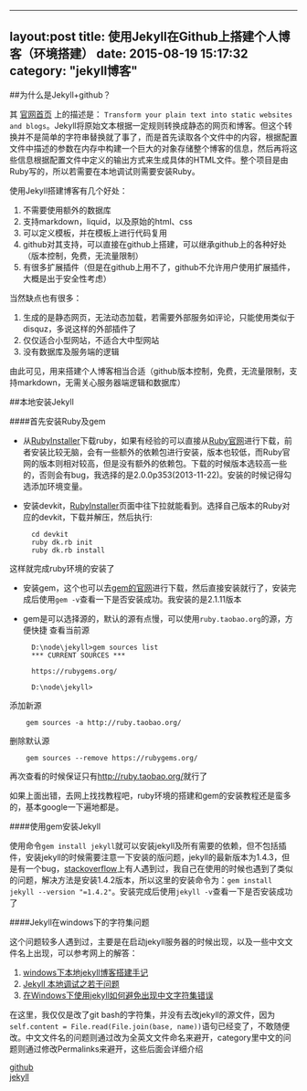 
---
layout:post
title:  使用Jekyll在Github上搭建个人博客（环境搭建）
date:   2015-08-19 15:17:32
category:  "jekyll博客"
---

##为什么是Jekyll+github？

其 [官网首页](http://jekyllrb.com) 上的描述是： `Transform your plain text into static websites and blogs`。Jekyll将原始文本根据一定规则转换成静态的网页和博客。但这个转换并不是简单的字符串替换就了事了，而是首先读取各个文件中的内容，根据配置文件中描述的参数在内存中构建一个巨大的对象存储整个博客的信息，然后再将这些信息根据配置文件中定义的输出方式来生成具体的HTML文件。整个项目是由Ruby写的，所以若需要在本地调试则需要安装Ruby。

使用Jekyll搭建博客有几个好处：

1. 不需要使用额外的数据库
2. 支持markdown，liquid，以及原始的html、css
3. 可以定义模板，并在模板上进行代码复用
4. github对其支持，可以直接在github上搭建，可以继承github上的各种好处（版本控制，免费，无流量限制）
5. 有很多扩展插件（但是在github上用不了，github不允许用户使用扩展插件，大概是出于安全性考虑）

当然缺点也有很多：

1. 生成的是静态网页，无法动态加载，若需要外部服务如评论，只能使用类似于disquz，多说这样的外部插件了
2. 仅仅适合小型网站，不适合大中型网站
3. 没有数据库及服务端的逻辑

由此可见，用来搭建个人博客相当合适（github版本控制，免费，无流量限制，支持markdown，无需关心服务器端逻辑和数据库）

##本地安装Jekyll

####首先安装Ruby及gem

* 从[RubyInstaller](http://rubyinstaller.org)下载ruby，如果有经验的可以直接从[Ruby官网](https://www.ruby-lang.org/zh_cn/downloads/)进行下载，前者安装比较无脑，会有一些额外的依赖包进行安装，版本也较低，而Ruby官网的版本则相对较高，但是没有额外的依赖包。下载的时候版本选较高一些的，否则会有bug，我选择的是2.0.0p353(2013-11-22)。安装的时候记得勾选添加环境变量。

* 安装devkit，[RubyInstaller](http://rubyinstaller.org)页面中往下拉就能看到。选择自己版本的Ruby对应的devkit，下载并解压，然后执行:

	    cd devkit
	    ruby dk.rb init
	    ruby dk.rb install
这样就完成ruby环境的安装了

* 安装gem，这个也可以去[gem的官网](https://rubygems.org)进行下载，然后直接安装就行了，安装完成后使用`gem -v`查看一下是否安装成功。我安装的是2.1.11版本

* gem是可以选择源的，默认的源有点慢，可以使用`ruby.taobao.org`的源，方便快捷
查看当前源

	    D:\node\jekyll>gem sources list
		*** CURRENT SOURCES ***

		https://rubygems.org/

		D:\node\jekyll>
添加新源

		gem sources -a http://ruby.taobao.org/
删除默认源

		gem sources --remove https://rubygems.org/
再次查看的时候保证只有<http://ruby.taobao.org/>就行了

如果上面出错，去网上找找教程吧，ruby环境的搭建和gem的安装教程还是蛮多的，基本google一下遍地都是。

####使用gem安装Jekyll

使用命令`gem install jekyll`就可以安装jekyll及所有需要的依赖，但不包括插件，安装jekyll的时候需要注意一下安装的版问题，jekyll的最新版本为1.4.3，但是有一个bug，[stackoverflow](http://stackoverflow.com/questions/21137096/jekyll-error-running-jekyll-serve)上有人遇到过，我自己在使用的时候也遇到了类似的问题，解决方法是安装1.4.2版本，所以这里的安装命令为：`gem install jekyll --version "=1.4.2"`。安装完成后使用`jekyll -v`查看一下是否安装成功了

####Jekyll在windows下的字符集问题

这个问题较多人遇到过，主要是在启动jekyll服务器的时候出现，以及一些中文文件名上出现，可以参考网上的解答：

1. [windows下本地jekyll博客搭建手记](http://blog.jsfor.com/skill/2013/09/07/jekyll-local-structures-notes/)
2. [Jekyll 本地调试之若干问题](http://chxt6896.github.io/blog/2012/02/13/blog-jekyll-native.html)
3. [在Windows下使用jekyll如何避免出现中文字符集错误](http://yanping.me/cn/blog/2012/10/09/chinese-charset-problems-with-jekyll/)

在这里，我仅仅是改了git bash的字符集，并没有去改jekyll的源文件，因为`self.content = File.read(File.join(base, name))`语句已经变了，不敢随便改。中文文件名的问题则通过改为全英文文件命名来避开，category里中文的问题则通过修改Permalinks来避开，这些后面会详细介绍



[github](http://segmentfault.com/t/github/blogs)  
[jekyll](http://segmentfault.com/t/jekyll/blogs)
